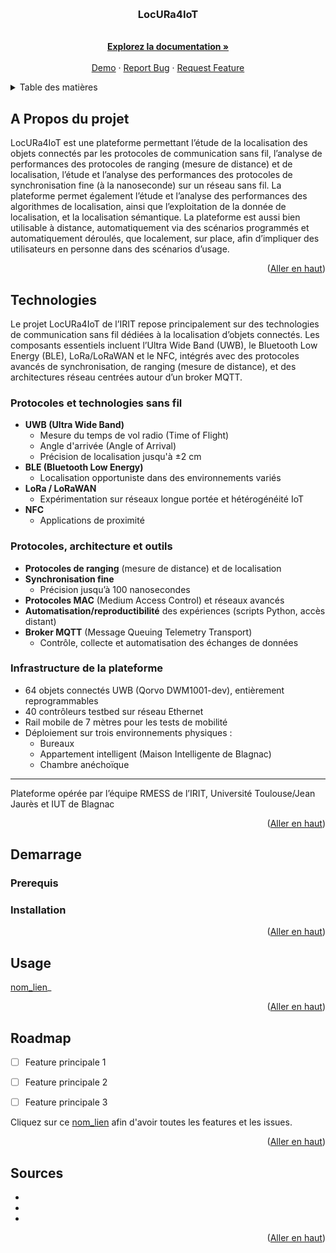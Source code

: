 
<a id="readme-top"></a>



<!-- PROJECT LOGO -->
<br />
<div align="center">
  <a href="https://github.com/MASTTTTT/SAE-5-01-LocURa4IoT-2025-2026.git">
          
  </a>

<h3 align="center">LocURa4IoT</h3>

  <p align="center">
    <br />
    <a href="https://github.com/MASTTTTT/SAE-5-01-LocURa4IoT-2025-2026.git"><strong>Explorez la documentation »</strong></a>
    <br />
    <br />
    <a href="https://github.com/github_username/repo_name">Demo</a>
    &middot;
    <a href="https://github.com/github_username/repo_name/issues/new?labels=bug&template=bug-report---.md">Report Bug</a>
    &middot;
    <a href="https://github.com/github_username/repo_name/issues/new?labels=enhancement&template=feature-request---.md">Request Feature</a>
  </p>
</div>



<!-- TABLE OF CONTENTS -->
<details>
  <summary>Table des matières</summary>
  <ol>
    <li>
      <a href="#a-propos-du-projet">À Propos du projet</a>
      <ul>
        <li><a href="#technologies">Technologies</a></li>
      </ul>
    </li>
    <li>
      <a href="#demarrage">Démarrage</a>
      <ul>
        <li><a href="#prerequis">Prérequis</a></li>
        <li><a href="#installation">Installation</a></li>
      </ul>
    </li>
    <li><a href="#usage">Usage</a></li>
    <li><a href="#roadmap">Roadmap</a></li>
  </ol>
</details>



<!-- ABOUT THE PROJECT -->
## A Propos du projet

LocURa4IoT est une plateforme permettant l’étude de la localisation des objets connectés par les protocoles de communication sans fil, l’analyse de performances des protocoles de ranging (mesure de distance) et de localisation, l’étude et l’analyse des performances des protocoles de synchronisation fine (à la nanoseconde) sur un réseau sans fil. La plateforme permet également l’étude et l’analyse des performances des algorithmes de localisation, ainsi que l’exploitation de la donnée de localisation, et la localisation sémantique. La plateforme est aussi bien utilisable à distance, automatiquement via des scénarios programmés et automatiquement déroulés, que localement, sur place, afin d’impliquer des utilisateurs en personne dans des scénarios d’usage.



<p align="right">(<a href="#readme-top">Aller en haut</a>)</p>



## Technologies 

Le projet LocURa4IoT de l’IRIT repose principalement sur des technologies de communication sans fil dédiées à la localisation d’objets connectés. Les composants essentiels incluent l’Ultra Wide Band (UWB), le Bluetooth Low Energy (BLE), LoRa/LoRaWAN et le NFC, intégrés avec des protocoles avancés de synchronisation, de ranging (mesure de distance), et des architectures réseau centrées autour d’un broker MQTT.

### Protocoles et technologies sans fil

- **UWB (Ultra Wide Band)**
  - Mesure du temps de vol radio (Time of Flight)
  - Angle d'arrivée (Angle of Arrival)
  - Précision de localisation jusqu'à ±2 cm
- **BLE (Bluetooth Low Energy)**
  - Localisation opportuniste dans des environnements variés
- **LoRa / LoRaWAN**
  - Expérimentation sur réseaux longue portée et hétérogénéité IoT
- **NFC**
  - Applications de proximité

### Protocoles, architecture et outils

- **Protocoles de ranging** (mesure de distance) et de localisation
- **Synchronisation fine**
  - Précision jusqu’à 100 nanosecondes
- **Protocoles MAC** (Medium Access Control) et réseaux avancés
- **Automatisation/reproductibilité** des expériences (scripts Python, accès distant)
- **Broker MQTT** (Message Queuing Telemetry Transport)
  - Contrôle, collecte et automatisation des échanges de données

### Infrastructure de la plateforme

- 64 objets connectés UWB (Qorvo DWM1001-dev), entièrement reprogrammables
- 40 contrôleurs testbed sur réseau Ethernet
- Rail mobile de 7 mètres pour les tests de mobilité
- Déploiement sur trois environnements physiques :
  - Bureaux
  - Appartement intelligent (Maison Intelligente de Blagnac)
  - Chambre anéchoïque
---
Plateforme opérée par l’équipe RMESS de l’IRIT, Université Toulouse/Jean Jaurès et IUT de Blagnac


<p align="right">(<a href="#readme-top">Aller en haut</a>)</p>



<!-- GETTING STARTED -->
## Demarrage


### Prerequis


### Installation



<p align="right">(<a href="#readme-top">Aller en haut</a>)</p>



<!-- USAGE EXAMPLES -->
## Usage


[nom_lien](lien)_

<p align="right">(<a href="#readme-top">Aller en haut</a>)</p>



<!-- ROADMAP -->
## Roadmap

- [ ] Feature principale 1
- [ ] Feature principale 2
- [ ] Feature principale 3


Cliquez sur ce [nom_lien](lien)
afin d'avoir toutes les features et les issues.

<p align="right">(<a href="#readme-top">Aller en haut</a>)</p>




<!-- Sources -->
## Sources

* []()
* []()
* []()

<p align="right">(<a href="#readme-top">Aller en haut</a>)</p>



